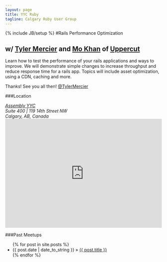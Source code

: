 ```yaml
---
layout: page
title: YYC Ruby
tagline: Calgary Ruby User Group
---
```

{% include JB/setup %}
#Rails Performance Optimization
## w/ [Tyler Mercier](https://twitter.com/tylermercier) and [Mo Khan](https://twitter.com/mocheen) of [Uppercut](http://madebyuppercut.com/)

Learn how to test the performance of your rails applications and ways to improve. We will demonstrate simple changes to increase throughput and reduce response time for a rails app. Topics will include asset optimization, using a CDN, caching and more.

Thanks! See you all then! 
[@TylerMercier](https://twitter.com/tylermercier)

###Location
<address>
  <a href="http://www.assemblycs.com">Assembly YYC</a><br />
  Suite 400  |  119 14th Street NW<br />
  Calgary, AB, Canada
</address>

<iframe width="100%" height="350" frameborder="0" scrolling="no" marginheight="0" marginwidth="0" src="https://maps.google.ca/maps?f=q&amp;source=s_q&amp;hl=en&amp;geocode=&amp;q=119+14th+Street+Northwest,+Calgary,+AB&amp;aq=0&amp;oq=119+14th+Street+NW&amp;sll=51.013117,-114.088499&amp;sspn=0.661826,1.674042&amp;t=h&amp;ie=UTF8&amp;hq=&amp;hnear=119+14+St+NW,+Calgary,+Division+No.+6,+Alberta+T2N&amp;z=14&amp;ll=51.05309,-114.094895&amp;output=embed">
</iframe>




###Past Meetups

<ul class="posts">
  {% for post in site.posts %}
    <li><span>{{ post.date | date_to_string }}</span> &raquo; <a href="{{ BASE_PATH }}{{ post.url }}">{{ post.title }}</a></li>
  {% endfor %}
</ul>


